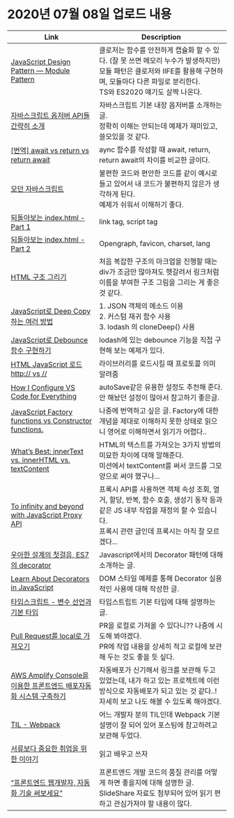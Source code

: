 # 2020년 07월 08일 업로드 내용

| Link                                                                                                                                                                                                                   	| Description                                                                                                                                                                                         	|
|------------------------------------------------------------------------------------------------------------------------------------------------------------------------------------------------------------------------	|-----------------------------------------------------------------------------------------------------------------------------------------------------------------------------------------------------	|
| [JavaScript Design Pattern — Module Pattern](https://medium.com/javascript-in-plain-english/javascript-design-pattern-module-pattern-555737eccecd)                                                                     	| 클로저는 함수를 안전하게 캡슐화 할 수 있다. (잘 못 쓰면 메모리 누수가 발생하지만)<br>모듈 패턴은 클로저와 IIFE를 활용해 구현하며, 모듈마다 다른 파일로 분리한다.<br>TS와 ES2020 얘기도 살짝 나온다. 	|
| [자바스크립트 옵저버 API들 간략히 소개](https://www.huskyhoochu.com/js-observers/)                                                                                                                                     	| 자바스크립트 기본 내장 옵저버를 소개하는 글.<br>정확히 이해는 안되는데 예제가 재미있고, 쓸모있을 것 같다.                                                                                           	|
| [[번역] await vs return vs return await](https://perade.github.io/blog/await-vs-return-vs-return-await/)                                                                                                               	| aync 함수를 작성할 때 await, return, return await의 차이를 비교한 글이다.                                                                                                                           	|
| [모던 자바스크립트](https://github.com/dangen-effy/modern-javascript/blob/master/README.md)                                                                                                                            	| 불편한 코드와 편안한 코드를 같이 예시로 들고 있어서 내 코드가 불편하지 않은가 생각하게 된다.<br>예제가 쉬워서 이해하기 좋다.                                                                        	|
| [되돌아보는 index.html - Part 1](https://so-so.dev/web/index-html-1/)                                                                                                                                                  	| link tag, script tag                                                                                                                                                                                	|
| [되돌아보는 index.html - Part 2](https://so-so.dev/web/index-html-2/)                                                                                                                                                  	| Opengraph, favicon, charset, lang                                                                                                                                                                   	|
| [HTML 구조 그리기](https://velog.io/@1571min/TIL20.03.03-HTML-%EA%B5%AC%EC%A1%B0-%EA%B7%B8%EB%A6%AC%EA%B8%B0DOM)                                                                                                       	| 처음 복잡한 구조의 마크업을 진행할 때는 div가 조금만 많아져도 헷갈려서 링크처럼 이름을 부여한 구조 그림을 그리는 게 좋은 것 같다.                                                                   	|
| [JavaScript로 Deep Copy 하는 여러 방법](https://chaewonkong.github.io/posts/js-deep-copy.html)                                                                                                                         	| 1. JSON 객체의 메소드 이용<br>2. 커스텀 재귀 함수 사용<br>3. lodash 의 cloneDeep() 사용                                                                                                             	|
| [JavaScript로 Debounce 함수 구현하기](https://chaewonkong.github.io/posts/debounce-js.html)                                                                                                                            	| lodash에 있는 debounce 기능을 직접 구현해 보는 예제가 있다.                                                                                                                                         	|
| [HTML JavaScript 로드 http:// vs //](http://me2.do/x1Qkho3h)                                                                                                                                                           	| 라이브러리를 로드시킬 때 프로토콜 의미 알려줌                                                                                                                                                       	|
| [How I Configure VS Code for Everything](https://medium.com/better-programming/how-i-configure-vscode-for-everything-7df65a316a52)                                                                                     	| autoSave같은 유용한 설정도 추천해 준다. 안 해놨던 설정이 많아서 참고하기 좋은글.                                                                                                                    	|
| [JavaScript Factory functions vs Constructor functions.](https://medium.com/@chamikakasun/javascript-factory-functions-vs-constructor-functions-585919818afe)                                                          	| 나중에 번역하고 싶은 글. Factory에 대한 개념을 제대로 이해하지 못한 상태로 읽으니 영어로 이해하면서 읽기가 어렵다..                                                                                 	|
| [What’s Best: innerText vs. innerHTML vs. textContent](https://medium.com/better-programming/whats-best-innertext-vs-innerhtml-vs-textcontent-903ebc43a3fc)                                                            	| HTML의 텍스트를 가져오는 3가지 방법의 미묘한 차이에 대해 말해준다. <br>미션에서 textContent를 써서 코드를 그모양으로 써야 했구나...                                                                 	|
| [To infinity and beyond with JavaScript Proxy API](https://medium.com/javascript-in-plain-english/to-infinity-and-beyond-with-javascript-proxy-api-8d4f7a26c8dc)                                                       	| 프록시 API를 사용하면 객체 속성 조회, 열거, 할당, 반복, 함수 호출, 생성기 동작 등과 같은 JS 내부 작업을 재정의 할 수 있습니다.<br>프록시 관련 글인데 프록시는 아직 잘 모르겠다...                   	|
| [우아한 설계의 첫걸음, ES7의 decorator](https://blog-kr.zoyi.co/channel-frontend-decorator/)                                                                                                                           	| Javascript에서의 Decorator 패턴에 대해 소개하는 글.                                                                                                                                                 	|
| [Learn About Decorators in JavaScript](https://medium.com/better-programming/learn-about-decorators-in-javascript-d19c8795e8a)                                                                                         	| DOM 스타일 예제를 통해 Decorator 실용적인 사용에 대해 작성한 글.                                                                                                                                    	|
| [타입스크립트 - 변수 선언과 기본 타입](https://mishka.kr/2020/03/18/TypeSctipt-3-var/)                                                                                                                                 	| 타입스트립트 기본 타입에 대해 설명하는 글.                                                                                                                                                          	|
| [Pull Request를 local로 가져오기](https://lntuition.github.io/Fetch-PR-to-local/)                                                                                                                                      	| PR을 로컬로 가져올 수 있다니?? 나중에 시도해 봐야겠다. <br>PR에 작업 내용을 상세히 적고 로컬에 보관해 두는 것도 좋을 듯 싶다.                                                                       	|
| [AWS Amplify Console을 이용한 프론트엔드 배포자동화 시스템 구축하기](https://walkinpcm.blogspot.com/2020/03/aws-amplify-console.html)                                                                                  	| 자동배포가 신기해서 링크를 보관해 두고 있었는데, 내가 하고 있는 프로젝트에 이런 방식으로 자동배포가 되고 있는 것 같다..! <br>자세히 보고 나도 해볼 수 있도록 해야겠다.                              	|
| [TIL - Webpack](https://velog.io/@naseriansuzie/TIL31)                                                                                                                                                                 	| 어느 개발자 분의 TIL인데 Webpack 기본 설명이 잘 되어 있어 포스팅에 참고하려고 보관해 두었다.                                                                                                        	|
| [서류보다 중요한 취업을 위한 이야기](https://vurias0203.tistory.com/entry/%EC%84%9C%EB%A5%98%EB%B3%B4%EB%8B%A4-%EC%A4%91%EC%9A%94%ED%95%9C-%EC%B7%A8%EC%97%85%EC%9D%84-%EC%9C%84%ED%95%9C-%EC%9D%B4%EC%95%BC%EA%B8%B0) 	| 읽고 배우고 쓰자                                                                                                                                                                                    	|
| [“프론트엔드 웹개발자, 자동화 기술 써보세요”](http://www.bloter.net/archives/214274)                                                                                                                                   	| 프론트엔드 개발 코드의 품질 관리를 어떻게 하면 좋을지에 대해 설명한 글.<br>SlideShare 자료도 첨부되어 있어 읽기 편하고 관심가져야 할 내용이 많다.                                                   	|